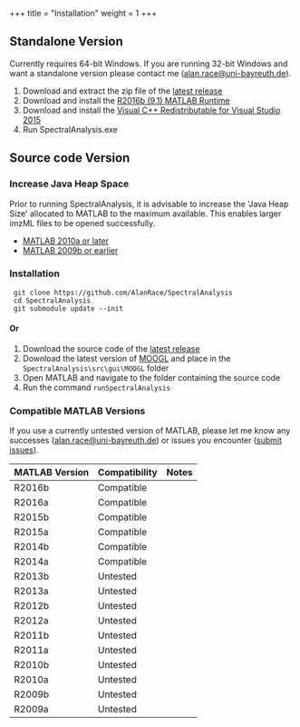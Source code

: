 +++
title = "Installation"
weight = 1
+++


## Standalone Version

Currently requires 64-bit Windows. If you are running 32-bit Windows and want a standalone version please contact me (alan.race@uni-bayreuth.de).

1. Download and extract the zip file of the [latest release](https://github.com/AlanRace/SpectralAnalysis/releases)
2. Download and install the [R2016b (9.1) MATLAB Runtime](https://uk.mathworks.com/products/compiler/mcr/)
3. Download and install the [Visual C++ Redistributable for Visual Studio 2015](https://www.microsoft.com/en-us/download/details.aspx?id=48145)
4. Run SpectralAnalysis.exe 

## Source code Version

### Increase Java Heap Space
Prior to running SpectralAnalysis, it is advisable to increase the 'Java Heap Size' allocated to MATLAB to the maximum available. This enables larger imzML files to be opened successfully.

* [MATLAB 2010a or later](http://uk.mathworks.com/help/matlab/matlab_external/java-heap-memory-preferences.html)
* [MATLAB 2009b or earlier](https://uk.mathworks.com/matlabcentral/answers/92813-how-do-i-increase-the-heap-space-for-the-java-vm-in-matlab-6-0-r12-and-later-versions)


### Installation

     git clone https://github.com/AlanRace/SpectralAnalysis
     cd SpectralAnalysis
     git submodule update --init

#### Or

1. Download the source code of the [latest release](https://github.com/AlanRace/SpectralAnalysis/releases)
2. Download the latest version of [MOOGL](https://github.com/AlanRace/MOOGL/tree/develop) and place in the `SpectralAnalysis\src\gui\MOOGL` folder
2. Open MATLAB and navigate to the folder containing the source code 
3. Run the command `runSpectralAnalysis`

### Compatible MATLAB Versions

If you use a currently untested version of MATLAB, please let me know any successes (alan.race@uni-bayreuth.de) or issues you encounter ([submit issues](https://github.com/AlanRace/SpectralAnalysis/issues)).

| MATLAB Version | Compatibility        | Notes  |
| -------------- |-------------| -----|
| R2016b | Compatible |  |
| R2016a | Compatible |  |
| R2015b | Compatible |    |
| R2015a | Compatible |     |
| R2014b | Compatible |     |
| R2014a | Compatible |     |
| R2013b | Untested |     |
| R2013a | Untested |     |
| R2012b | Untested |     |
| R2012a | Untested |     |
| R2011b | Untested |     |
| R2011a | Untested |     |
| R2010b | Untested |     |
| R2010a | Untested |     |
| R2009b | Untested |     |
| R2009a | Untested |     |



